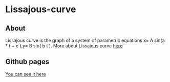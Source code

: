 # Lissajous-curve
## About
Lissajous curve is the graph of a system of parametric equations x= A sin(a * t + c ),y= B sin( b t ).
More about Lissajous curve [here](https://en.wikipedia.org/wiki/Lissajous_curve)

## Github pages
[You can see it here](https://catinbeard.github.io/Lissajous-curve/)